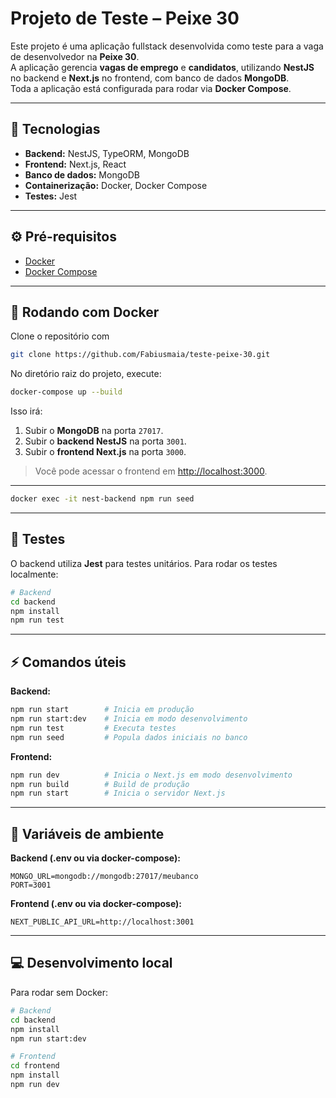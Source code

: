 # Projeto de Teste – Peixe 30

Este projeto é uma aplicação fullstack desenvolvida como teste para a vaga de desenvolvedor na **Peixe 30**.  
A aplicação gerencia **vagas de emprego** e **candidatos**, utilizando **NestJS** no backend e **Next.js** no frontend, com banco de dados **MongoDB**.  
Toda a aplicação está configurada para rodar via **Docker Compose**.

---

## 🚀 Tecnologias

* **Backend:** NestJS, TypeORM, MongoDB
* **Frontend:** Next.js, React
* **Banco de dados:** MongoDB
* **Containerização:** Docker, Docker Compose
* **Testes:** Jest

---


## ⚙️ Pré-requisitos

* [Docker](https://www.docker.com/get-started)
* [Docker Compose](https://docs.docker.com/compose/install/)

---

## 🐳 Rodando com Docker

Clone o repositório com 
```bash
git clone https://github.com/Fabiusmaia/teste-peixe-30.git
```

No diretório raiz do projeto, execute:

```bash
docker-compose up --build
```

Isso irá:

1. Subir o **MongoDB** na porta `27017`.
2. Subir o **backend NestJS** na porta `3001`.
3. Subir o **frontend Next.js** na porta `3000`.

> Você pode acessar o frontend em [http://localhost:3000](http://localhost:3000).

---

```bash
docker exec -it nest-backend npm run seed
```

---

## 🧪 Testes

O backend utiliza **Jest** para testes unitários. Para rodar os testes localmente:

```bash
# Backend
cd backend
npm install
npm run test
```

---

## ⚡ Comandos úteis

**Backend:**

```bash
npm run start        # Inicia em produção
npm run start:dev    # Inicia em modo desenvolvimento
npm run test         # Executa testes
npm run seed         # Popula dados iniciais no banco
```

**Frontend:**

```bash
npm run dev          # Inicia o Next.js em modo desenvolvimento
npm run build        # Build de produção
npm run start        # Inicia o servidor Next.js
```

---

## 🔑 Variáveis de ambiente

**Backend (.env ou via docker-compose):**

```
MONGO_URL=mongodb://mongodb:27017/meubanco
PORT=3001
```

**Frontend (.env ou via docker-compose):**

```
NEXT_PUBLIC_API_URL=http://localhost:3001
```

---

## 💻 Desenvolvimento local

Para rodar sem Docker:

```bash
# Backend
cd backend
npm install
npm run start:dev

# Frontend
cd frontend
npm install
npm run dev
```


